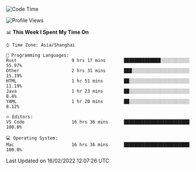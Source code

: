 <!--START_SECTION:waka-->
![Code Time](http://img.shields.io/badge/Code%20Time-999%20hrs%2028%20mins-blue)

![Profile Views](http://img.shields.io/badge/Profile%20Views-32-blue)

📊 **This Week I Spent My Time On** 

```text
⌚︎ Time Zone: Asia/Shanghai

💬 Programming Languages: 
Rust                     9 hrs 17 mins       ██████████████░░░░░░░░░░░   55.97% 
Other                    2 hrs 31 mins       ███░░░░░░░░░░░░░░░░░░░░░░   15.19% 
HTML                     1 hr 51 mins        ██░░░░░░░░░░░░░░░░░░░░░░░   11.19% 
Java                     1 hr 23 mins        ██░░░░░░░░░░░░░░░░░░░░░░░   8.4% 
YAML                     1 hr 20 mins        ██░░░░░░░░░░░░░░░░░░░░░░░   8.12%

🔥 Editors: 
VS Code                  16 hrs 36 mins      █████████████████████████   100.0%

💻 Operating System: 
Mac                      16 hrs 36 mins      █████████████████████████   100.0%

```


 Last Updated on 16/02/2022 12:07:26 UTC
<!--END_SECTION:waka-->
